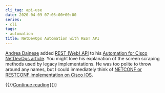 ```yaml
---
cli_tag: api-use
date: 2020-04-09 07:05:00+00:00
series:
- cli
tags:
- automation
title: NetDevOps Automation with REST API
---
```

[Andrea Dainese](https://www.linkedin.com/in/adainese/) added [REST (Web) API](/kb/CiscoAutomation/090-native_api.html) to his [Automation for Cisco NetDevOps article](/kb/CiscoAutomation/index.html). You might love his explanation of the screen scraping methods used by legacy implementations. He was too polite to throw around any names, but I could immediately think of [NETCONF or RESTCONF implementation on Cisco IOS](/2017/04/netconf-agents-on-cisco-ios-xe-16x.html).

{{<jump>}}[Continue reading](/kb/CiscoAutomation/090-native_api.html){{</jump>}}